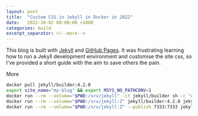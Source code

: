 ```yaml
---
layout: post
title:  "Custom CSS in Jekyll in Docker in 2022"
date:   2022-10-02 00:00:00 +1000
categories: build
excerpt_separator: <!--more-->
---
```

This blog is built with [Jekyll]() and [GitHub Pages](). It was frustrating learning how to run a Jekyll development environment and customise the site css, so I've provided a short guide with the aim to save others the pain.

<!--more-->
More

```bash
docker pull jekyll/builder:4.2.0
export site_name="my-blog" && export MSYS_NO_PATHCONV=1
docker run --rm --volume="$PWD:/srv/jekyll" -it jekyll/builder sh -c "chown -R jekyll /usr/gem/ && jekyll new $site_name" && cd $site_name
docker run --rm --volume="$PWD:/srv/jekyll:Z" jekyll/builder:4.2.0 jekyll build
docker run --rm --volume="$PWD:/srv/jekyll:Z" --publish 7333:7333 jekyll/builder:4.2.0 jekyll serve --host 0.0.0.0 --port 7333
```